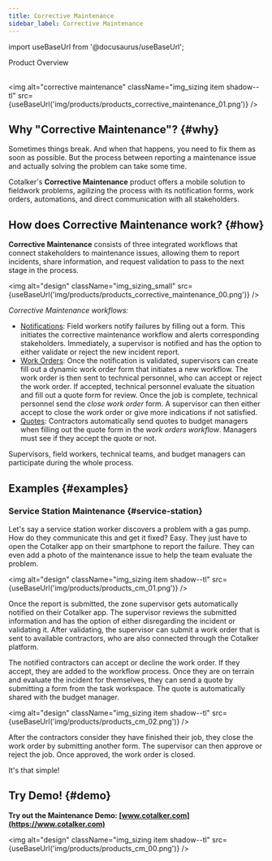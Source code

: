 ```yaml
---
title: Corrective Maintenance
sidebar_label: Corrective Maintenance
---
```


import useBaseUrl from '@docusaurus/useBaseUrl'; 

<span className="hero__title">Product Overview</span>
<br/>
<br/>

<img alt="corrective maintenance" className="img_sizing item shadow--tl" src={useBaseUrl('img/products/products_corrective_maintenance_01.png')} />
<br/>

## Why "Corrective Maintenance"? {#why}

Sometimes things break. And when that happens, you need to fix them as soon as possible. But the process between reporting a maintenance issue and actually solving the problem can take some time. 

Cotalker's **Corrective Maintenance** product offers a mobile solution to fieldwork problems, agilizing the process with its notification forms, work orders, automations, and direct communication with all stakeholders.

## How does Corrective Maintenance work? {#how}

**Corrective Maintenance** consists of three integrated workflows that connect stakeholders to maintenance issues, allowing them to report incidents, share information, and request validation to pass to the next stage in the process.

<img alt="design" className="img_sizing_small" src={useBaseUrl('img/products/products_corrective_maintenance_00.png')} />

_Corrective Maintenance workflows:_
  - [Notifications](/docs/products/workflows/notifications/overview): Field workers notify failures by filling out a form. This initiates the corrective maintenance workflow and alerts corresponding stakeholders. Immediately, a supervisor is notified and has the option to either validate or reject the new incident report.
  - [Work Orders](/docs/products/workflows/work_orders/overview): Once the notification is validated, supervisors can create fill out a dynamic work order form that initiates a new workflow. The work order is then sent to technical personnel, who can accept or reject the work order. If accepted, technical personnel evaluate the situation and fill out a quote form for review. Once the job is complete, technical personnel send the _close work order_ form. A supervisor can then either accept to close the work order or give more indications if not satisfied.
  - [Quotes](/docs/products/workflows/budget_management/overview): Contractors automatically send quotes to budget managers when filling out the quote form in the _work orders workflow_. Managers must see if they accept the quote or not.

  Supervisors, field workers, technical teams, and budget managers can participate during the whole process.

## Examples {#examples}
### Service Station Maintenance {#service-station}

Let's say a service station worker discovers a problem with a gas pump. How do they communicate this and get it fixed? Easy. They just have to open the Cotalker app on their smartphone to report the failure. They can even add a photo of the maintenance issue to help the team evaluate the problem.

<img alt="design" className="img_sizing item shadow--tl" src={useBaseUrl('img/products/products_cm_01.png')} />
<br/>

Once the report is submitted, the zone supervisor gets automatically notified on their Cotalker app. The supervisor reviews the submitted information and has the option of either disregarding the incident or validating it. After validating, the supervisor can submit a work order that is sent to available contractors, who are also connected through the Cotalker platform. 

The notified contractors can accept or decline the work order. If they accept, they are added to the workflow process. Once they are on terrain and evaluate the incident for themselves, they can send a quote by submitting a form from the task workspace. The quote is automatically shared with the budget manager.

<img alt="design" className="img_sizing item shadow--tl" src={useBaseUrl('img/products/products_cm_02.png')} />
<br/>

After the contractors consider they have finished their job, they close the work order by submitting another form. The supervisor can then approve or reject the job. Once approved, the work order is closed.

It's that simple!

## Try Demo! {#demo}

**Try out the Maintenance Demo: [www.cotalker.com](https://www.cotalker.com)**

<img alt="design" className="img_sizing item shadow--tl" src={useBaseUrl('img/products/products_cm_00.png')} />
<br/>